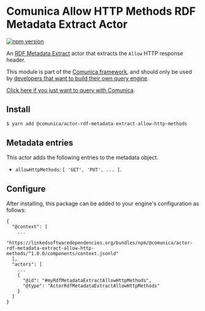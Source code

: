 # Comunica Allow HTTP Methods RDF Metadata Extract Actor

[![npm version](https://badge.fury.io/js/%40comunica%2Factor-rdf-metadata-extract-allow-http-methods.svg)](https://www.npmjs.com/package/@comunica/actor-rdf-metadata-extract-allow-http-methods)

An [RDF Metadata Extract](https://github.com/comunica/comunica/tree/master/packages/bus-rdf-metadata-extract) actor that
extracts the `Allow` HTTP response header.

This module is part of the [Comunica framework](https://github.com/comunica/comunica),
and should only be used by [developers that want to build their own query engine](https://comunica.dev/docs/modify/).

[Click here if you just want to query with Comunica](https://comunica.dev/docs/query/).

## Install

```bash
$ yarn add @comunica/actor-rdf-metadata-extract-allow-http-methods
```

## Metadata entries

This actor adds the following entries to the metadata object.

* `allowHttpMethods`: `[ 'GET', 'PUT', ... ]`.

## Configure

After installing, this package can be added to your engine's configuration as follows:
```text
{
  "@context": [
    ...
    "https://linkedsoftwaredependencies.org/bundles/npm/@comunica/actor-rdf-metadata-extract-allow-http-methods/^1.0.0/components/context.jsonld"  
  ],
  "actors": [
    ...
    {
      "@id": "#myRdfMetadataExtractAllowHttpMethods",
      "@type": "ActorRdfMetadataExtractAllowHttpMethods"
    }
  ]
}
```
